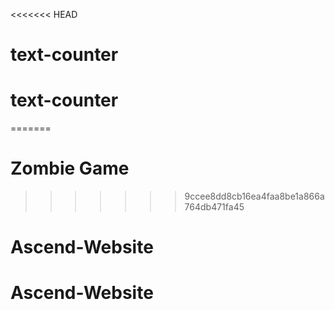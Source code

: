 <<<<<<< HEAD
# text-counter
# text-counter
=======
# Zombie Game
>>>>>>> 9ccee8dd8cb16ea4faa8be1a866a764db471fa45
# Ascend-Website
# Ascend-Website
